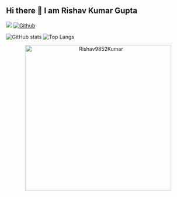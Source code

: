 ## Hi there 👋 I am **Rishav Kumar Gupta**

![](https://visitor-badge.laobi.icu/badge?page_id=Rishav9852Kumar)    [![Github](https://img.shields.io/github/followers/Rishav9852Kumar?label=Follow&style=social)](https://github.com/Rishav9852Kumar)</br>


![GitHub stats](https://github-readme-stats.vercel.app/api?username=Rishav9852Kumar&show_icons=true&theme=aura) 
![Top Langs](https://github-readme-stats.vercel.app/api/top-langs/?username=Rishav9852Kumar&theme=aura) 
<p align="center">
  
  <img width="400em" src="https://github-readme-streak-stats.herokuapp.com/?user=Rishav9852Kumar&theme=radical" alt="Rishav9852Kumar" /> 
</p>



 


